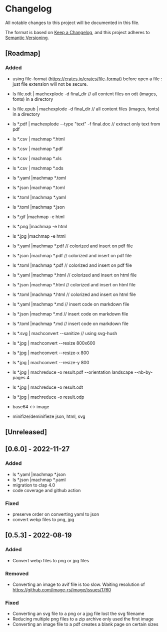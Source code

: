 # Changelog
All notable changes to this project will be documented in this file.

The format is based on [Keep a Changelog](https://keepachangelog.com/en/1.0.0/),
and this project adheres to [Semantic Versioning](https://semver.org/spec/v2.0.0.html).

## [Roadmap]

### Added

- using file-format (https://crates.io/crates/file-format) before open a file : just file extension will not be secure.


- ls file.odt | machexplode -d final_dir // all content files on odt (images, fonts) in a directory
- ls file.epub | machexplode -d final_dir // all content files (images, fonts) in a directory
- ls *.pdf | machexplode --type "text" -f final.doc // extract only text from pdf

- ls *.csv | machmap *.html
- ls *.csv | machmap *.pdf
- ls *.csv | machmap *.xls
- ls *.csv | machmap *.ods

- ls *.yaml |machmap *.toml
- ls *.json |machmap *.toml
- ls *.toml |machmap *.yaml
- ls *.toml |machmap *.json

- ls *.gif |machmap -e html
- ls *.png |machmap -e html
- ls *.jpg |machmap -e html

- ls *.yaml |machmap *.pdf // colorized and insert on pdf file
- ls *.json |machmap *.pdf // colorized and insert on pdf file
- ls *.toml |machmap *.pdf // colorized and insert on pdf file
- ls *.yaml |machmap *.html // colorized and insert on html file
- ls *.json |machmap *.html // colorized and insert on html file
- ls *.toml |machmap *.html // colorized and insert on html file
- ls *.yaml |machmap *.md // insert code on markdown file
- ls *.json |machmap *.md // insert code on markdown file
- ls *.toml |machmap *.md // insert code on markdown file

- ls *.svg | machconvert --sanitize // using svg-hush

- ls *.jpg | machconvert --resize 800x600
- ls *.jpg | machconvert --resize-x 800
- ls *.jpg | machconvert --resize-y 800

- ls *.jpg | machreduce -o result.pdf --orientation landscape --nb-by-pages 4

- ls *.jpg | machreduce -o result.odt
- ls *.jpg | machreduce -o result.odp


- base64 <-> image
- minifize/deminifieze json, html, svg

## [Unreleased]

## [0.6.0]  - 2022-11-27

### Added

- ls *.yaml |machmap *.json
- ls *.json |machmap *.yaml
- migration to clap 4.0
- code coverage and github action

### Fixed

- preserve order on converting yaml to json
- convert webp files to png, jpg

## [0.5.3]  - 2022-08-19

### Added

- Convert webp files to png or jpg files

### Removed

- Converting an image to avif file is too slow.
Waiting resolution of https://github.com/image-rs/image/issues/1760

### Fixed

- Converting an svg file to a png or a jpg file lost the svg filename
- Reducing multiple png files to a zip archive only used the first image
- Converting an image file to a pdf creates a blank page on certain sizes
